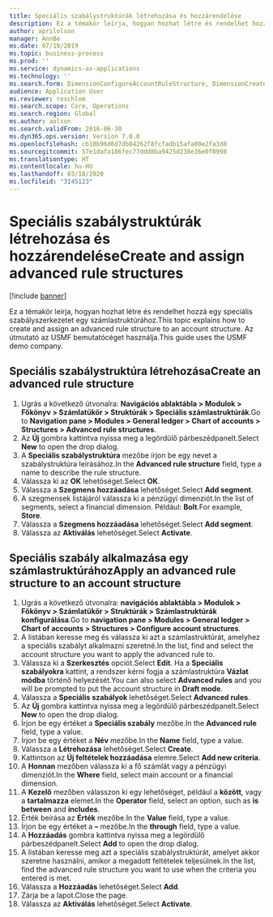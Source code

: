 ```yaml
---
title: Speciális szabálystruktúrák létrehozása és hozzárendelése
description: Ez a témakör leírja, hogyan hozhat létre és rendelhet hozzá egy speciális szabályszerkezetet egy számlastruktúrához.
author: aprilolson
manager: AnnBe
ms.date: 07/19/2019
ms.topic: business-process
ms.prod: ''
ms.service: dynamics-ax-applications
ms.technology: ''
ms.search.form: DimensionConfigureAccountRuleStructure, DimensionCreateAccountRuleStructure, DimensionHierarchyAddLevel, DimensionHierarchyConstraintActivate, DimensionConfigureAccountStructure, DimensionConfigureAccountRule, DimensionCreateAccountRule, DimensionSelectAccountRuleStructure
audience: Application User
ms.reviewer: roschlom
ms.search.scope: Core, Operations
ms.search.region: Global
ms.author: aolson
ms.search.validFrom: 2016-06-30
ms.dyn365.ops.version: Version 7.0.0
ms.openlocfilehash: cb18b96d6d7db84262f8fcfadb15afa80e2fa3d8
ms.sourcegitcommit: 57e1dafa186fec77ddd8ba9425d238e36e0f0998
ms.translationtype: HT
ms.contentlocale: hu-HU
ms.lasthandoff: 03/18/2020
ms.locfileid: "3145123"
---
```

# <a name="create-and-assign-advanced-rule-structures"></a><span data-ttu-id="15a69-103">Speciális szabálystruktúrák létrehozása és hozzárendelése</span><span class="sxs-lookup"><span data-stu-id="15a69-103">Create and assign advanced rule structures</span></span>

[!include [banner](../../includes/banner.md)]

<span data-ttu-id="15a69-104">Ez a témakör leírja, hogyan hozhat létre és rendelhet hozzá egy speciális szabályszerkezetet egy számlastruktúrához.</span><span class="sxs-lookup"><span data-stu-id="15a69-104">This topic explains how to create and assign an advanced rule structure to an account structure.</span></span> <span data-ttu-id="15a69-105">Az útmutató az USMF bemutatócéget használja.</span><span class="sxs-lookup"><span data-stu-id="15a69-105">This guide uses the USMF demo company.</span></span>

## <a name="create-an-advanced-rule-structure"></a><span data-ttu-id="15a69-106">Speciális szabálystruktúra létrehozása</span><span class="sxs-lookup"><span data-stu-id="15a69-106">Create an advanced rule structure</span></span>
1. <span data-ttu-id="15a69-107">Ugrás a következő útvonalra: **Navigációs ablaktábla > Modulok > Főkönyv > Számlatükör > Struktúrák > Speciális számlastruktúrák**.</span><span class="sxs-lookup"><span data-stu-id="15a69-107">Go to **Navigation pane > Modules > General ledger > Chart of accounts > Structures > Advanced rule structures**.</span></span>
2. <span data-ttu-id="15a69-108">Az **Új** gombra kattintva nyissa meg a legördülő párbeszédpanelt.</span><span class="sxs-lookup"><span data-stu-id="15a69-108">Select **New** to open the drop dialog.</span></span>
3. <span data-ttu-id="15a69-109">A **Speciális szabálystruktúra** mezőbe írjon be egy nevet a szabálystruktúra leírásához.</span><span class="sxs-lookup"><span data-stu-id="15a69-109">In the **Advanced rule structure** field, type a name to describe the rule structure.</span></span>
4. <span data-ttu-id="15a69-110">Válassza ki az **OK** lehetőséget.</span><span class="sxs-lookup"><span data-stu-id="15a69-110">Select **OK**.</span></span>
5. <span data-ttu-id="15a69-111">Válassza a **Szegmens hozzáadása** lehetőséget.</span><span class="sxs-lookup"><span data-stu-id="15a69-111">Select **Add segment**.</span></span>
6. <span data-ttu-id="15a69-112">A szegmensek listájáról válassza ki a pénzügyi dimenziót.</span><span class="sxs-lookup"><span data-stu-id="15a69-112">In the list of segments, select a financial dimension.</span></span> <span data-ttu-id="15a69-113">Például: **Bolt**.</span><span class="sxs-lookup"><span data-stu-id="15a69-113">For example, **Store**.</span></span>  
7. <span data-ttu-id="15a69-114">Válassza a **Szegmens hozzáadása** lehetőséget.</span><span class="sxs-lookup"><span data-stu-id="15a69-114">Select **Add segment**.</span></span>
8. <span data-ttu-id="15a69-115">Válassza az **Aktiválás** lehetõséget.</span><span class="sxs-lookup"><span data-stu-id="15a69-115">Select **Activate**.</span></span>

## <a name="apply-an-advanced-rule-structure-to-an-account-structure"></a><span data-ttu-id="15a69-116">Speciális szabály alkalmazása egy számlastruktúrához</span><span class="sxs-lookup"><span data-stu-id="15a69-116">Apply an advanced rule structure to an account structure</span></span>
1. <span data-ttu-id="15a69-117">Ugrás a következő útvonalra: **navigációs ablaktábla > Modulok > Főkönyv > Számlatükör > Struktúrák > Számlastruktúrák konfigurálása**.</span><span class="sxs-lookup"><span data-stu-id="15a69-117">Go to **navigation pane > Modules > General ledger > Chart of accounts > Structures > Configure account structures**.</span></span>
2. <span data-ttu-id="15a69-118">A listában keresse meg és válassza ki azt a számlastruktúrát, amelyhez a speciális szabályt alkalmazni szeretné.</span><span class="sxs-lookup"><span data-stu-id="15a69-118">In the list, find and select the account structure you want to apply the advanced rule to.</span></span>
3. <span data-ttu-id="15a69-119">Válassza ki a **Szerkesztés** opciót.</span><span class="sxs-lookup"><span data-stu-id="15a69-119">Select **Edit**.</span></span> <span data-ttu-id="15a69-120">Ha a **Speciális szabályokra** kattint, a rendszer kérni fogja a számlastruktúra **Vázlat módba** történő helyezését.</span><span class="sxs-lookup"><span data-stu-id="15a69-120">You can also select **Advanced rules** and you will be prompted to put the account structure in **Draft mode**.</span></span>  
4. <span data-ttu-id="15a69-121">Válassza a **Speciális szabályok** lehetőséget.</span><span class="sxs-lookup"><span data-stu-id="15a69-121">Select **Advanced rules**.</span></span>
5. <span data-ttu-id="15a69-122">Az **Új** gombra kattintva nyissa meg a legördülő párbeszédpanelt.</span><span class="sxs-lookup"><span data-stu-id="15a69-122">Select **New** to open the drop dialog.</span></span>
6. <span data-ttu-id="15a69-123">Írjon be egy értéket a **Speciális szabály** mezőbe.</span><span class="sxs-lookup"><span data-stu-id="15a69-123">In the **Advanced rule** field, type a value.</span></span>
7. <span data-ttu-id="15a69-124">Írjon be egy értéket a **Név** mezőbe.</span><span class="sxs-lookup"><span data-stu-id="15a69-124">In the **Name** field, type a value.</span></span>
8. <span data-ttu-id="15a69-125">Válassza a **Létrehozása** lehetőséget.</span><span class="sxs-lookup"><span data-stu-id="15a69-125">Select **Create**.</span></span>
9. <span data-ttu-id="15a69-126">Kattintson az **Új feltételek hozzáadása** elemre.</span><span class="sxs-lookup"><span data-stu-id="15a69-126">Select **Add new criteria**.</span></span>
10. <span data-ttu-id="15a69-127">A **Honnan** mezőben válassza ki a fő számlát vagy a pénzügyi dimenziót.</span><span class="sxs-lookup"><span data-stu-id="15a69-127">In the **Where** field, select main account or a financial dimension.</span></span>
11. <span data-ttu-id="15a69-128">A **Kezelő** mezőben válasszon ki egy lehetőséget, például a **között**, vagy a **tartalmazza** elemet.</span><span class="sxs-lookup"><span data-stu-id="15a69-128">In the **Operator** field, select an option, such as **is between** and **includes**.</span></span>
12. <span data-ttu-id="15a69-129">Érték beírása az **Érték** mezőbe.</span><span class="sxs-lookup"><span data-stu-id="15a69-129">In the **Value** field, type a value.</span></span>
13. <span data-ttu-id="15a69-130">Írjon be egy értéket a **–** mezőbe.</span><span class="sxs-lookup"><span data-stu-id="15a69-130">In the **through** field, type a value.</span></span>
14. <span data-ttu-id="15a69-131">A **Hozzáadás** gombra kattintva nyissa meg a legördülő párbeszédpanelt.</span><span class="sxs-lookup"><span data-stu-id="15a69-131">Select **Add** to open the drop dialog.</span></span>
15. <span data-ttu-id="15a69-132">A listában keresse meg azt a speciális szabálystruktúrát, amelyet akkor szeretne használni, amikor a megadott feltételek teljesülnek.</span><span class="sxs-lookup"><span data-stu-id="15a69-132">In the list, find the advanced rule structure you want to use when the criteria you entered is met.</span></span>
16. <span data-ttu-id="15a69-133">Válassza a **Hozzáadás** lehetőséget.</span><span class="sxs-lookup"><span data-stu-id="15a69-133">Select **Add**.</span></span>
17. <span data-ttu-id="15a69-134">Zárja be a lapot.</span><span class="sxs-lookup"><span data-stu-id="15a69-134">Close the page.</span></span>
18. <span data-ttu-id="15a69-135">Válassza az **Aktiválás** lehetõséget.</span><span class="sxs-lookup"><span data-stu-id="15a69-135">Select **Activate**.</span></span>

